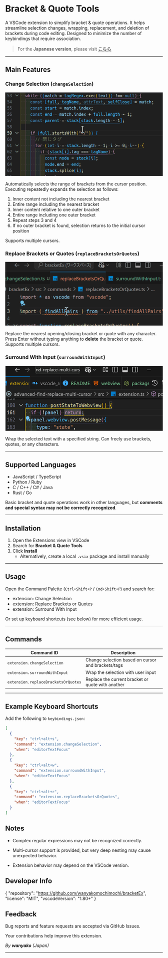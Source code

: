 # Bracket & Quote Tools

A VSCode extension to simplify bracket & quote operations.
It helps streamline selection changes, wrapping, replacement, and deletion of brackets during code editing.
Designed to minimize the number of keybindings that require association.

> For the **Japanese version**, please visit [こちら](https://github.com/wanyakomochimochi/bracketEx/blob/master/README.ja.md)

---

## Main Features

### Change Selection (`changeSelection`)

![Demo](assets/demo01.gif)

Automatically selects the range of brackets from the cursor position.
Executing repeatedly expands the selection as follows:

1. Inner content not including the nearest bracket
2. Entire range including the nearest bracket
3. Inner content relative to one outer bracket
4. Entire range including one outer bracket
5. Repeat steps 3 and 4
6. If no outer bracket is found, selection returns to the initial cursor position

Supports multiple cursors.

### Replace Brackets or Quotes (`replaceBracketsOrQuotes`)

![Demo](assets/demo02.gif)

Replace the nearest opening/closing bracket or quote with any character.
Press Enter without typing anything to **delete** the bracket or quote.
Supports multiple cursors.

### Surround With Input (`surroundWithInput`)

![Demo](assets/demo03.gif)

Wrap the selected text with a specified string.
Can freely use brackets, quotes, or any characters.

---

## Supported Languages

- JavaScript / TypeScript
- Python / Ruby
- C / C++ / C# / Java
- Rust / Go

Basic bracket and quote operations work in other languages, but **comments and special syntax may not be correctly recognized**.

---

## Installation

1. Open the Extensions view in VSCode
2. Search for **Bracket & Quote Tools**
3. Click **Install**
   - Alternatively, create a local `.vsix` package and install manually

---

## Usage

Open the Command Palette (`Ctrl+Shift+P` / `Cmd+Shift+P`) and search for:

- extension: Change Selection
- extension: Replace Brackets or Quotes
- extension: Surround With Input

Or set up keyboard shortcuts (see below) for more efficient usage.

---

## Commands

| Command ID                          | Description                                        |
| ----------------------------------- | -------------------------------------------------- |
| `extension.changeSelection`         | Change selection based on cursor and brackets/tags |
| `extension.surroundWithInput`       | Wrap the selection with user input                 |
| `extension.replaceBracketsOrQuotes` | Replace the current bracket or quote with another  |

---

## Example Keyboard Shortcuts

Add the following to `keybindings.json`:

```json
[
  {
    "key": "ctrl+alt+s",
    "command": "extension.changeSelection",
    "when": "editorTextFocus"
  },
  {
    "key": "ctrl+alt+w",
    "command": "extension.surroundWithInput",
    "when": "editorTextFocus"
  },
  {
    "key": "ctrl+alt+r",
    "command": "extension.replaceBracketsOrQuotes",
    "when": "editorTextFocus"
  }
]
```

## Notes

- Complex regular expressions may not be recognized correctly.

- Multi-cursor support is provided, but very deep nesting may cause unexpected behavior.

- Extension behavior may depend on the VSCode version.

## Developer Info

{
"repository": "https://github.com/wanyakomochimochi/bracketEx",
"license": "MIT",
"vscodeVersion": "1.80+"
}

## Feedback

Bug reports and feature requests are accepted via GitHub Issues.

Your contributions help improve this extension.

_By **wanyako** (Japan)_

---

